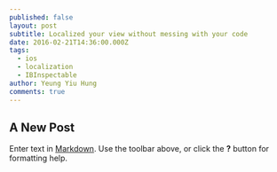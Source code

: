 ```yaml
---
published: false
layout: post
subtitle: Localized your view without messing with your code
date: 2016-02-21T14:36:00.000Z
tags: 
  - ios
  - localization
  - IBInspectable
author: Yeung Yiu Hung
comments: true
---
```


## A New Post

Enter text in [Markdown](http://daringfireball.net/projects/markdown/). Use the toolbar above, or click the **?** button for formatting help.
